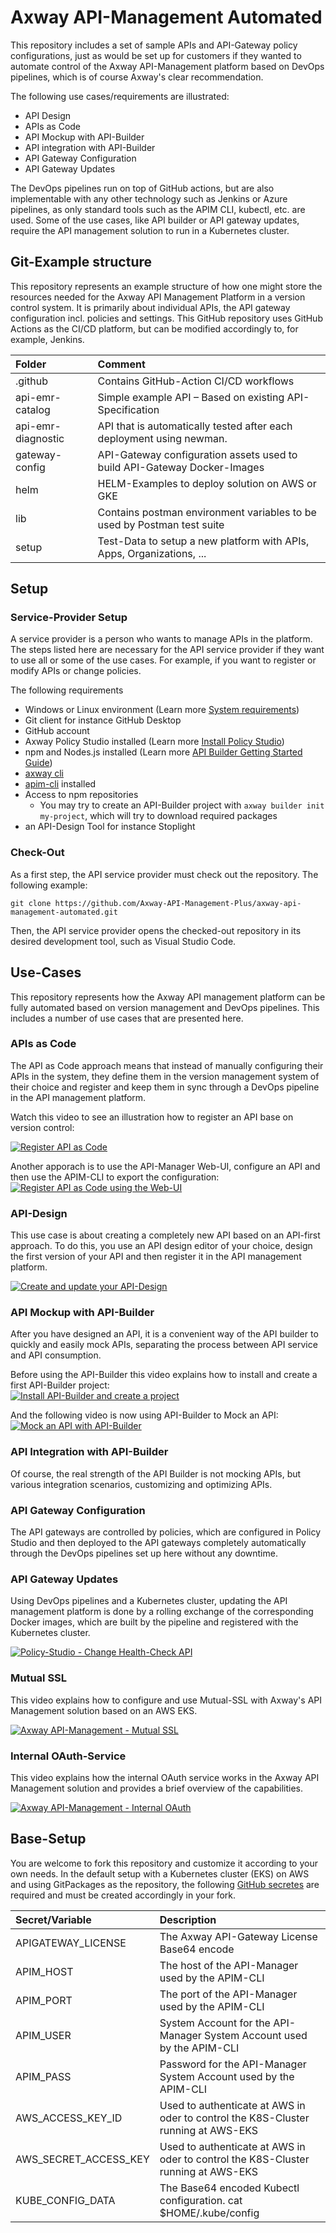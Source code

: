 # Axway API-Management Automated

This repository includes a set of sample APIs and API-Gateway policy configurations, just as would be set up for customers if they wanted to automate control of the Axway API-Management platform based on DevOps pipelines, which is of course Axway's clear recommendation.

The following use cases/requirements are illustrated:

- API Design
- APIs as Code
- API Mockup with API-Builder
- API integration with API-Builder
- API Gateway Configuration
- API Gateway Updates

The DevOps pipelines run on top of GitHub actions, but are also implementable with any other technology such as Jenkins or Azure pipelines, as only standard tools such as the APIM CLI, kubectl, etc. are used. 
Some of the use cases, like API builder or API gateway updates, require the API management solution to run in a Kubernetes cluster.

## Git-Example structure

This repository represents an example structure of how one might store the resources needed for the Axway API Management Platform in a version control system. It is primarily about individual APIs, the API gateway configuration incl. policies and settings. This GitHub repository uses GitHub Actions as the CI/CD platform, but can be modified accordingly to, for example, Jenkins.

| Folder                                            | Comment                                                                           | 
| :---                                              | :---                                                                              |
| .github                                           | Contains GitHub-Action CI/CD workflows                                            |
| api-emr-catalog                                   | Simple example API – Based on existing API-Specification                          |
| api-emr-diagnostic                                | API that is automatically tested after each deployment using newman.              |
| gateway-config                                    | API-Gateway configuration assets used to build API-Gateway Docker-Images          |
| helm                                              | HELM-Examples to deploy solution on AWS or GKE                                    |
| lib                                               | Contains postman environment variables to be used by Postman test suite           |
| setup                                             | Test-Data to setup a new platform with APIs, Apps, Organizations, ...             |

## Setup 

### Service-Provider Setup

A service provider is a person who wants to manage APIs in the platform.  The steps listed here are necessary for the API service provider if they want to use all or some of the use cases. For example, if you want to register or modify APIs or change policies.

The following requirements
- Windows or Linux environment (Learn more [System requirements](https://docs.axway.com/bundle/axway-open-docs/page/docs/apim_installation/apigtw_install/system_requirements/index.html#operating-systems-and-hardware))
- Git client for instance GitHub Desktop
- GitHub account
- Axway Policy Studio installed (Learn more [Install Policy Studio](https://docs.axway.com/bundle/axway-open-docs/page/docs/apim_installation/apigtw_install/install_policy_studio/index.html))
- npm and Nodes.js installed (Learn more [API Builder Getting Started Guide](https://docs.axway.com/bundle/API_Builder_4x_allOS_en/page/api_builder_getting_started_guide.html))
- [axway cli](https://docs.axway.com/bundle/Axway_CLI_allOS_en/page/axway_cli.html)
- [apim-cli](https://github.com/Axway-API-Management-Plus/apim-cli/wiki/1.-How-to-get-started) installed
- Access to npm repositories
  - You may try to create an API-Builder project with `axway builder init my-project`, which will try to download required packages
- an API-Design Tool for instance Stoplight

### Check-Out

As a first step, the API service provider must check out the repository. The following example:
```
git clone https://github.com/Axway-API-Management-Plus/axway-api-management-automated.git
```

Then, the API service provider opens the checked-out repository in its desired development tool, such as Visual Studio Code.

## Use-Cases

This repository represents how the Axway API management platform can be fully automated based on version management and DevOps pipelines. This includes a number of use cases that are presented here.

### APIs as Code

The API as Code approach means that instead of manually configuring their APIs in the system, they define them in the version management system of their choice and register and keep them in sync through a DevOps pipeline in the API management platform.  

Watch this video to see an illustration how to register an API base on version control:  

[![Register API as Code](https://img.youtube.com/vi/zlFDsXnTRyY/0.jpg)](https://youtu.be/zlFDsXnTRyY)

Another apporach is to use the API-Manager Web-UI, configure an API and then use the APIM-CLI to export the configuration:  
[![Register API as Code using the Web-UI](https://img.youtube.com/vi/QWMTJpXB7QE/0.jpg)](https://youtu.be/QWMTJpXB7QE)

### API-Design

This use case is about creating a completely new API based on an API-first approach. To do this, you use an API design editor of your choice, design the first version of your API and then register it in the API management platform.  

[![Create and update your API-Design](https://img.youtube.com/vi/T9_-TQVJYkc/0.jpg)](https://youtu.be/T9_-TQVJYkc)

### API Mockup with API-Builder

After you have designed an API, it is a convenient way of the API builder to quickly and easily mock APIs, separating the process between API service and API consumption. 

Before using the API-Builder this video explains how to install and create a first API-Builder project:  
[![Install API-Builder and create a project](https://img.youtube.com/vi/ncU6qz1zf2g/0.jpg)](https://youtu.be/ncU6qz1zf2g)  

And the following video is now using API-Builder to Mock an API:  
[![Mock an API with API-Builder](https://img.youtube.com/vi/pT1I8U8zOqA/0.jpg)](https://youtu.be/pT1I8U8zOqA)  


### API Integration with API-Builder

Of course, the real strength of the API Builder is not mocking APIs, but various integration scenarios, customizing and optimizing APIs. 

### API Gateway Configuration

The API gateways are controlled by policies, which are configured in Policy Studio and then deployed to the API gateways completely automatically through the DevOps pipelines set up here without any downtime.

### API Gateway Updates

Using DevOps pipelines and a Kubernetes cluster, updating the API management platform is done by a rolling exchange of the corresponding Docker images, which are built by the pipeline and registered with the Kubernetes cluster.

[![Policy-Studio - Change Health-Check API](https://img.youtube.com/vi/35uEpu2Y8YU/0.jpg)](https://youtu.be/35uEpu2Y8YU)  

### Mutual SSL

This video explains how to configure and use Mutual-SSL with Axway's API Management solution based on an AWS EKS.  

[![Axway API-Management - Mutual SSL](https://img.youtube.com/vi/IsAt9bE4aUk/0.jpg)](https://youtu.be/IsAt9bE4aUk)  

### Internal OAuth-Service 

This video explains how the internal OAuth service works in the Axway API Management solution and provides a brief overview of the capabilities.   

[![Axway API-Management - Internal OAuth](https://img.youtube.com/vi/pANzfw2ALYc/0.jpg)](https://youtu.be/pANzfw2ALYc)  

## Base-Setup

You are welcome to  fork this repository and customize it according to your own needs. In the default setup with a Kubernetes cluster (EKS) on AWS and using GitPackages as the repository, the following [GitHub secretes](https://docs.github.com/en/actions/reference/encrypted-secrets#creating-encrypted-secrets-for-a-repository) are required and must be created accordingly in your fork. 

| Secret/Variable        | Description                                                                            |
| :---                   | :---                                                                                   |
| APIGATEWAY_LICENSE     | The Axway API-Gateway License Base64 encode                                            |
| APIM_HOST              | The host of the API-Manager used by the APIM-CLI                                       |
| APIM_PORT              | The port of the API-Manager used by the APIM-CLI                                       |
| APIM_USER              | System Account for the API-Manager System Account used by the APIM-CLI                 |
| APIM_PASS              | Password for the API-Manager System Account used by the APIM-CLI                       |
| AWS_ACCESS_KEY_ID      | Used to authenticate at AWS in oder to control the K8S-Cluster running at AWS-EKS      |
| AWS_SECRET_ACCESS_KEY  | Used to authenticate at AWS in oder to control the K8S-Cluster running at AWS-EKS      |
| KUBE_CONFIG_DATA       | The Base64 encoded Kubectl configuration. cat $HOME/.kube/config | base64              |
